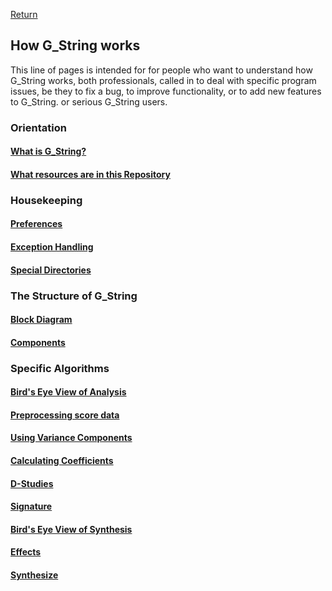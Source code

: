 [Return](../../../)
## How G_String works ##
This line of pages is intended for for people who want to understand how G_String works, both professionals, called in to deal with specific program issues, be they to fix a bug, to improve functionality, or to add new features to G_String. or serious G_String users.  
### Orientation ###
#### [What is G_String?](What_is_G_String.md)
#### [What resources are in this Repository](resources_prof.md)
### Housekeeping  ###
#### [Preferences](Preferences.md)
#### [Exception Handling](Exceptions.md)
#### [Special Directories](Directories.md)
### The Structure of G_String ###
#### [Block Diagram](Block_Diagram.md)
#### [Components](Structure.md)
### Specific Algorithms ###
#### [Bird's Eye View of Analysis](AnaBird.md)
#### [Preprocessing score data](preprocessing.md)
#### [Using Variance Components](VarianceComponents.md)
#### [Calculating Coefficients](Coefficients.md)
#### [D-Studies](D_Study.md)
#### [Signature](Signature.md) ####
#### [Bird's Eye View of Synthesis](SynBird.md)
#### [Effects](Effects.md)
#### [Synthesize](Synthesize.md)

